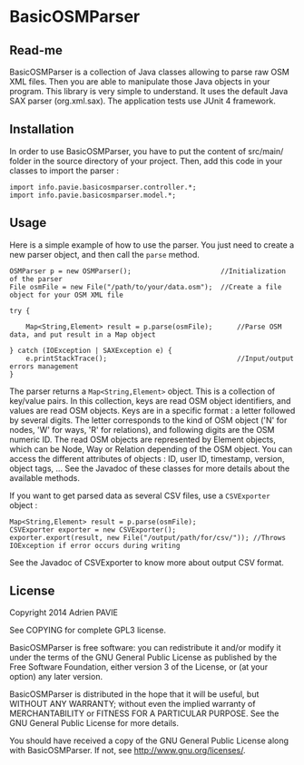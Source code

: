 BasicOSMParser
==============

Read-me
-------

BasicOSMParser is a collection of Java classes allowing to parse raw OSM XML files.
Then you are able to manipulate those Java objects in your program. This library is
very simple to understand. It uses the default Java SAX parser (org.xml.sax).
The application tests use JUnit 4 framework.

Installation
------------

In order to use BasicOSMParser, you have to put the content of src/main/ folder in the
source directory of your project. Then, add this code in your classes to import the parser :

```
import info.pavie.basicosmparser.controller.*;
import info.pavie.basicosmparser.model.*;
```

Usage
-----

Here is a simple example of how to use the parser. You just need to create a new parser
object, and then call the <code>parse</code> method.

```
OSMParser p = new OSMParser();						//Initialization of the parser
File osmFile = new File("/path/to/your/data.osm");	//Create a file object for your OSM XML file

try {

	Map<String,Element> result = p.parse(osmFile);		//Parse OSM data, and put result in a Map object
	
} catch (IOException | SAXException e) {
	e.printStackTrace();								//Input/output errors management
}
```

The parser returns a <code>Map<String,Element></code> object. This is a collection of key/value pairs.
In this collection, keys are read OSM object identifiers, and values are read OSM objects.
Keys are in a specific format : a letter followed by several digits. The letter corresponds to the kind
of OSM object ('N' for nodes, 'W' for ways, 'R' for relations), and following digits are the OSM numeric ID.
The read OSM objects are represented by Element objects, which can be Node, Way or Relation depending of the
OSM object. You can access the different attributes of objects : ID, user ID, timestamp, version, object tags, ...
See the Javadoc of these classes for more details about the available methods.

If you want to get parsed data as several CSV files, use a <code>CSVExporter</code> object :

```
Map<String,Element> result = p.parse(osmFile);
CSVExporter exporter = new CSVExporter();
exporter.export(result, new File("/output/path/for/csv/"));	//Throws IOException if error occurs during writing
```

See the Javadoc of CSVExporter to know more about output CSV format.

License
-------

Copyright 2014 Adrien PAVIE

See COPYING for complete GPL3 license.

BasicOSMParser is free software: you can redistribute it and/or modify
it under the terms of the GNU General Public License as published by
the Free Software Foundation, either version 3 of the License, or
(at your option) any later version.

BasicOSMParser is distributed in the hope that it will be useful,
but WITHOUT ANY WARRANTY; without even the implied warranty of
MERCHANTABILITY or FITNESS FOR A PARTICULAR PURPOSE.  See the
GNU General Public License for more details.

You should have received a copy of the GNU General Public License
along with BasicOSMParser. If not, see <http://www.gnu.org/licenses/>.